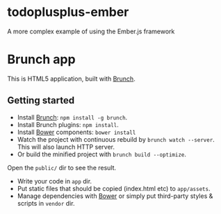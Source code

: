 todoplusplus-ember
==================

A more complex example of using the Ember.js framework

# Brunch app

This is HTML5 application, built with [Brunch](http://brunch.io).

## Getting started
* Install [Brunch](http://brunch.io): `npm install -g brunch`.
* Install Brunch plugins: `npm install`.
* Install [Bower](http://bower.io) components: `bower install`
* Watch the project with continuous rebuild by
`brunch watch --server`. This will also launch HTTP server.
* Or build the minified project with `brunch build --optimize`.

Open the `public/` dir to see the result.

* Write your code in `app` dir.
* Put static files that should be copied (index.html etc) to `app/assets`.
* Manage dependencies with [Bower](http://bower.io) or simply put
  third-party styles & scripts in `vendor` dir.
